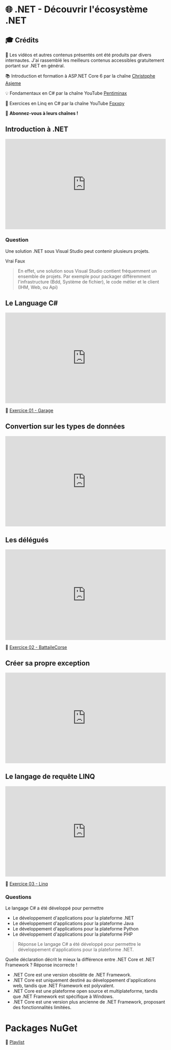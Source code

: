 <style>.embed-container { position: relative; padding-bottom: 56.25%; height: 0; overflow: hidden; max-width: 100%; } .embed-container iframe, .embed-container object, .embed-container embed { position: absolute; top: 0; left: 0; width: 100%; height: 100%; }</style>

# 🌐 .NET - Découvrir l'écosystème .NET

## 🎓 Crédits

🎥 Les vidéos et autres contenus présentés ont été produits par divers internautes. J'ai rassemblé les meilleurs contenus accessibles gratuitement portant sur .NET en général.

📚 Introduction et formation à ASP.NET Core 6 par la chaîne [Christophe Asjeme](https://www.youtube.com/@chrisasjeme)

💡 Fondamentaux en C# par la chaîne YouTube [Pentiminax](https://www.youtube.com/channel/UCO6P25qG9O4f6Bk9UKMLAjw)

📝 Exercices en Linq en C# par la chaîne YouTube [Foxxpy](https://www.youtube.com/@foxxpy)

📢 **Abonnez-vous à leurs chaînes !**

## Introduction à .NET
<div class='embed-container'>
<iframe src='https://www.youtube.com/embed/Ob6X79iVNvM' frameborder='0' allowfullscreen></iframe>
</div>


### Question 
Une solution .NET sous Visual Studio peut contenir plusieurs projets.

Vrai
Faux


> En effet, une solution sous Visual Studio contient fréquemment un ensemble de projets. Par exemple pour packager différemment  l'infrastructure (Bdd, Système de fichier), le code métier et le client (IHM, Web, ou Api)


## Le Language C#


<div class='embed-container'>
<iframe src='https://www.youtube.com/embed/9bDiREVDL8k' frameborder='0' allowfullscreen></iframe>
</div>

📝 [Exercice 01 - Garage](https://azrunrce.github.io/Formation-.NET-Core/Ex01_Garage/Ex01_Garage.html)



## Convertion sur les types de données


<div class='embed-container'>
<iframe src='https://www.youtube.com/embed/ms0w2U0SIXU' frameborder='0' allowfullscreen></iframe>
</div>

## Les délégués

<div class='embed-container'>
<iframe src='https://www.youtube.com/embed/sk7uP1iavPE' frameborder='0' allowfullscreen></iframe>
</div>

📝 [Exercice 02 - BattaileCorse](https://azrunrce.github.io/Formation-.NET-Core/Ex02_BatailleCorse/Ex02_BattaileCorse.html)


## Créer sa propre exception
<div class='embed-container'>
<iframe src='https://www.youtube.com/embed/GRoOAxruO4M' frameborder='0' allowfullscreen></iframe>
</div>


## Le langage de requête LINQ

<div class='embed-container'>
<iframe src='https://www.youtube.com/embed/OGaMpp2R0S8' frameborder='0' allowfullscreen></iframe>
</div>

📝 [Exercice 03 - Linq](https://azrunrce.github.io/Formation-.NET-Core/Ex03_Linq/Ex_LINQ.html)

### Questions
Le langage C# a été développé pour permettre
- Le développement d'applications pour la plateforme .NET
- Le développement d'applications pour la plateforme Java
- Le développement d'applications pour la plateforme Python
- Le développement d'applications pour la plateforme PHP


> Réponse
Le langage C# a été développé pour permettre le développement d'applications pour la plateforme .NET.



Quelle déclaration décrit le mieux la différence entre .NET Core et .NET Framework ?
Réponse incorrecte !
- .NET Core est une version obsolète de .NET Framework.
- .NET Core est uniquement destiné au développement d'applications web, tandis que .NET Framework est polyvalent.
- .NET Core est une plateforme open source et multiplateforme, tandis que .NET Framework est spécifique à Windows.
- .NET Core est une version plus ancienne de .NET Framework, proposant des fonctionnalités limitées.

# Packages NuGet

🎥 [Playlist](https://www.youtube.com/watch?v=8bCglGOVKqs&list=PL0YTS3lJHMdqdWa2eoijuLuENdy3SAbPQ)
